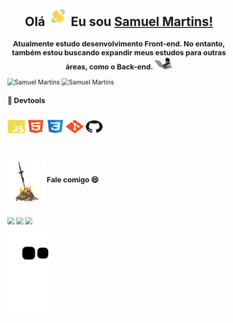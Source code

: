 <h1 align="center">
    Olá 
    <img src="./img/wave.gif" 
         alt="Waving hand animated gif"
         height="45"
         width="45" />
  Eu sou <a href="https://www.linkedin.com/in/samuelmartinsdev/" target="_blank">Samuel Martins!</a>
</h1>
<h3 align="center">
Atualmente estudo desenvolvimento Front-end. No entanto, também estou buscando expandir meus estudos para outras áreas, como o Back-end. <img src="./img/cat-coder.gif" width="40" height="28">
</h3>


<p align="left">
<img height="120em" src="https://github-readme-stats-sigma-five.vercel.app/api?username=Gatapericles&include_all_commits=true&count_private=true&show_icons=true&theme=dark&" alt="Samuel Martins"/>
<img height="120em" src="https://github-readme-stats-sigma-five.vercel.app/api/top-langs/?username=Gatapericles&include_all_commits=true&count_private=true&show_icons=true&hide_border=false&layout=compact&langs_count=8&theme=dark&" alt="Samuel Martins"/>
</p>

### 🧰 Devtools

<div style="display: inline_block"><br>
  <img align="center" alt="Js" height="30" width="40" src="https://raw.githubusercontent.com/devicons/devicon/master/icons/javascript/javascript-plain.svg">
  <img align="center" alt="HTML" height="30" width="40" src="https://raw.githubusercontent.com/devicons/devicon/master/icons/html5/html5-original.svg">
  <img align="center" alt="CSS" height="30" width="40" src="https://raw.githubusercontent.com/devicons/devicon/master/icons/css3/css3-original.svg">
  <img align="center" alt="Git" height="30" width="40" src="https://raw.githubusercontent.com/devicons/devicon/master/icons/git/git-original.svg">
  <img align="center" alt="GitHub" height="30" width="40" src="https://raw.githubusercontent.com/devicons/devicon/master/icons/github/github-original.svg">
</div>
<br>
<br>

### <img height="100" width="85" src="./img/Bonfire.gif" align="center"> Fale comigo 😄

<br>

<div> 
 <a href="https://discord.gg/gv6Ad8DPfn" target="_blank"><img src="https://img.shields.io/badge/Discord-7289DA?style=for-the-badge&logo=discord&logoColor=white" target="_blank"></a> 
  <a href = "mailto:contato@sm324477@gmail.com"><img src="https://img.shields.io/badge/-Gmail-%23333?style=for-the-badge&logo=gmail&logoColor=white" target="_blank"></a>
  <a href="https://www.linkedin.com/in/samuelmartinsdev/" target="_blank"><img src="https://img.shields.io/badge/-LinkedIn-%230077B5?style=for-the-badge&logo=linkedin&logoColor=white" target="_blank"></a> 
 
  ![Snake animation](https://github.com/Gatapericles/Gatapericles/blob/output/github-contribution-grid-snake.svg)

</div>

